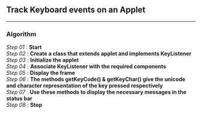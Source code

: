 ## Track Keyboard events on an Applet
---
### Algorithm

*Step 01* : **Start**\
*Step 02* : **Create a class that extends applet and implements KeyListener**\
*Step 03* : **Initialize the applet**\
*Step 04* : **Associate KeyListener with the required components**\
*Step 05* : **Display the frame**\
*Step 06* : **The methods getKeyCode() & getKeyChar() give the unicode and character representation of the key pressed respectively**\
*Step 07* : **Use these methods to display the necessary messages in the status bar**\
*Step 08* : **Stop**